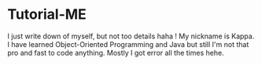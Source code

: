 # Tutorial-ME

I just write down of myself, but not too details haha !
My nickname is Kappa. I have learned Object-Oriented Programming and Java but still I'm not that pro and fast to code anything.
Mostly I got error all the times hehe.

